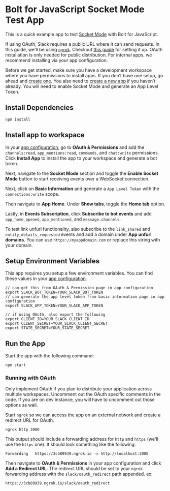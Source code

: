 # Bolt for JavaScript Socket Mode Test App

This is a quick example app to test [Socket Mode](https://api.slack.com/socket-mode) with Bolt for JavaScript.

If using OAuth, Slack requires a public URL where it can send requests. In this guide, we'll be using [`ngrok`](https://ngrok.com/download). Checkout [this guide](https://api.slack.com/tutorials/tunneling-with-ngrok) for setting it up. OAuth installation is only needed for public distribution. For internal apps, we recommend installing via your app configuration. 

Before we get started, make sure you have a development workspace where you have permissions to install apps. If you don’t have one setup, go ahead and [create one](https://slack.com/create). You also need to [create a new app](https://api.slack.com/apps?new_app=1) if you haven’t already. You will need to enable Socket Mode and generate an App Level Token. 

## Install Dependencies

```
npm install
```

## Install app to workspace

In your [app configuration](https://api.slack.com/apps), go to **OAuth & Permissions** and add the `channels:read`, `app_mentions:read`, `commands`, and `chat:write` permissions. Click **Install App** to install the app to your workspace and generate a bot token.

Next, navigate to the **Socket Mode** section and toggle the **Enable Socket Mode** button to start receiving events over a WebSocket connection.

Next, click on **Basic Information** and generate a `App Level Token` with the `connections:write` scope.

Then navigate to **App Home**. Under **Show tabs**, toggle the **Home tab** option.

Lastly, in **Events Subscription**, click **Subscribe to bot events** and add `app_home_opened`, `app_mentioned`, and `message.channels`. 

To test link unfurl functionality, also subscribe to the `link_shared` and `entity_details_requested` events and add a domain under **App unfurl domains**. You can use `https://myappdomain.com` or replace this string with your domain.

## Setup Environment Variables

This app requires you setup a few environment variables. You can find these values in your [app configuration](https://api.slack.com/apps). 

```
// can get this from OAuth & Permission page in app configuration
export SLACK_BOT_TOKEN=YOUR_SLACK_BOT_TOKEN
// can generate the app level token from basic information page in app configuration
export SLACK_APP_TOKEN=YOUR_SLACK_APP_TOKEN

// if using OAuth, also export the following
export CLIENT_ID=YOUR_SLACK_CLIENT_ID
export CLIENT_SECRET=YOUR_SLACK_CLIENT_SECRET
export STATE_SECRET=YOUR_STATE_SECRET
```

## Run the App

Start the app with the following command:

```
npm start
```

### Running with OAuth

Only implement OAuth if you plan to distribute your application across multiple workspaces. Uncomment out the OAuth specific comments in the code. If you are on dev instance, you will have to uncomment out those options as well. 

Start `ngrok` so we can access the app on an external network and create a redirect URL for OAuth. 

```
ngrok http 3000
```

This output should include a forwarding address for `http` and `https` (we'll use the `https` one). It should look something like the following:

```
Forwarding   https://3cb89939.ngrok.io -> http://localhost:3000
```

Then navigate to **OAuth & Permissions** in your app configuration and click **Add a Redirect URL**. The redirect URL should be set to your `ngrok` forwarding address with the `slack/oauth_redirect` path appended. ex:

```
https://3cb89939.ngrok.io/slack/oauth_redirect
```
